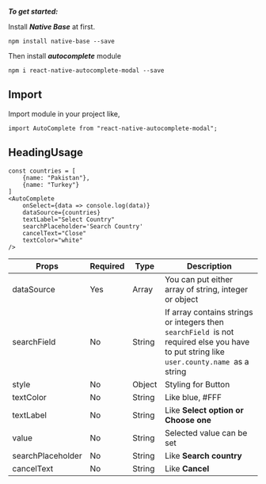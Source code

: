 
***To get started:***

Install ***Native Base*** at first.

    npm install native-base --save

Then install ***autocomplete*** module

    npm i react-native-autocomplete-modal --save

## Import

 
Import module in your project like,

    import AutoComplete from "react-native-autocomplete-modal";
    
## HeadingUsage

	const countries = [
		{name: "Pakistan"},
		{name: "Turkey"}
	]
    <AutoComplete
        onSelect={data => console.log(data)}
        dataSource={countries}
        textLabel="Select Country"
        searchPlaceholder='Search Country'
        cancelText="Close"
        textColor="white"
    />


    
| Props | Required  | Type | Description |
|--|--|--|--|
| dataSource | Yes | Array | You can put either array of string, integer or object
| searchField | No | String | If array contains strings or integers then `searchField `is not required else you have to put string like `user.county.name `as a string
|style| No | Object | Styling for Button
|textColor | No | String | Like blue, #FFF
|textLabel | No | String | Like **Select option or Choose one**
|value|No|String|Selected value can be set
|searchPlaceholder| No | String | Like **Search country**
| cancelText | No | String | Like **Cancel**
